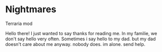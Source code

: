 # Nightmares
Terraria mod

Hello there! I just wanted to say thanks for reading me.
In my familie, we don't say hello very often. 
Sometimes i say hello to my dad.
but my dad doesn't care about me anyway.
nobody does.
im alone.
send help.
